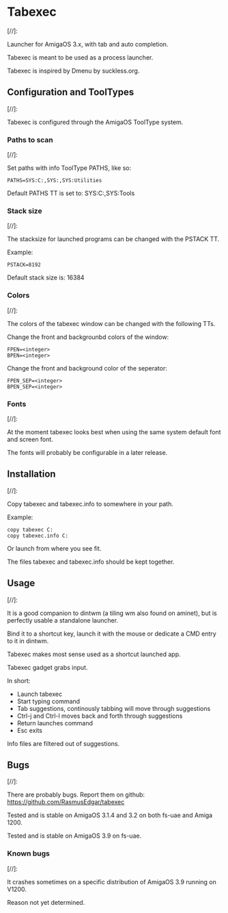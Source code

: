 # Tabexec
[//]:  

Launcher for AmigaOS 3.x, with tab and auto completion.

Tabexec is meant to be used as a process launcher.

Tabexec is inspired by Dmenu by suckless.org.

## Configuration and ToolTypes
[//]:  

Tabexec is configured through the AmigaOS ToolType system.

### Paths to scan
[//]:  

Set paths with info ToolType PATHS, like so:

```
PATHS=SYS:C:,SYS:,SYS:Utilities
```

Default PATHS TT is set to: SYS:C:,SYS:Tools

### Stack size
[//]:  

The stacksize for launched programs can be changed with the
PSTACK TT.

Example:
```
PSTACK=8192
```

Default stack size is: 16384

### Colors
[//]:  

The colors of the tabexec window can be changed with the following TTs.

Change the front and backgrounbd colors of the window:
```
FPEN=<integer>
BPEN=<integer>
```

Change the front and background color of the seperator:
```
FPEN_SEP=<integer>
BPEN_SEP=<integer>
```

### Fonts
[//]:  

At the moment tabexec looks best when using the same system default font and screen font.

The fonts will probably be configurable in a later release.

## Installation
[//]:  

Copy tabexec and tabexec.info to somewhere in your path.

Example:
```
copy tabexec C:
copy tabexec.info C:
```
Or launch from where you see fit.

The files tabexec and tabexec.info should be kept together.

## Usage
[//]:  

It is a good companion to dintwm (a tiling wm also found on aminet),
but is perfectly usable a standalone launcher.

Bind it to a shortcut key, launch it with the mouse or dedicate a CMD entry
to it in dintwm.

Tabexec makes most sense used as a shortcut launched app.

Tabexec gadget grabs input.

In short:

* Launch tabexec
* Start typing command
* Tab suggestions, continously tabbing will move through suggestions
* Ctrl-j and Ctrl-l moves back and forth through suggestions
* Return launches command
* Esc exits

Info files are filtered out of suggestions.

## Bugs
[//]:  

There are probably bugs. Report them on github: https://github.com/RasmusEdgar/tabexec

Tested and is stable on AmigaOS 3.1.4 and 3.2 on both fs-uae and Amiga 1200.

Tested and is stable on AmigaOS 3.9 on fs-uae.

### Known bugs
[//]:  

It crashes sometimes on a specific distribution of AmigaOS 3.9 running on V1200.

Reason not yet determined.

